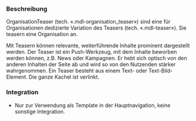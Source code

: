 ### Beschreibung
OrganisationTeaser (tech. «.mdl-organisation_teaser») sind eine für Organisationen dedizierte Variation des Teasers (tech. «.mdl-teaser»). Sie teasern eine Organisation an. 
 
Mit Teasern können relevante, weiterführende Inhalte prominent dargestellt werden. Der Teaser ist ein Push-Werkzeug, mit dem Inhalte beworben werden können, z.B. News oder Kampagnen. Er hebt sich optisch von den anderen Inhalten der Seite ab und wird so von den Nutzenden stärker wahrgenommen. Ein Teaser besteht aus einem Text- oder Text-Bild-Element. Die ganze Kachel ist verlinkt.



### Integration

* Nur zur Verwendung als Template in der Hauptnavigation, keine sonstige Integration.
